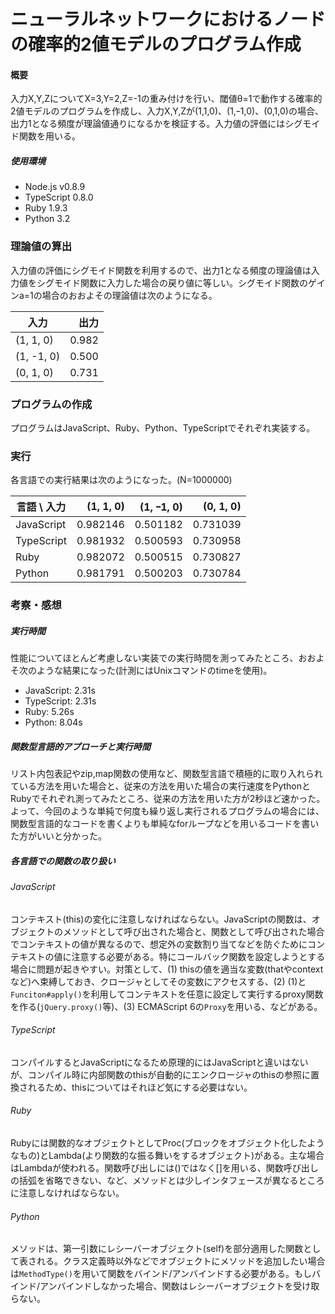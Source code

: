 ニューラルネットワークにおけるノードの確率的2値モデルのプログラム作成
====================


#### 概要

入力X,Y,ZについてX=3,Y=2,Z=-1の重み付けを行い、閾値θ=1で動作する確率的2値モデルのプログラムを作成し、入力X,Y,Zが(1,1,0)、(1,ｰ1,0)、(0,1,0)の場合、出力1となる頻度が理論値通りになるかを検証する。入力値の評価にはシグモイド関数を用いる。

##### 使用環境

- Node.js v0.8.9
- TypeScript 0.8.0
- Ruby 1.9.3
- Python 3.2

### 理論値の算出

入力値の評価にシグモイド関数を利用するので、出力1となる頻度の理論値は入力値をシグモイド関数に入力した場合の戻り値に等しい。シグモイド関数のゲインa=1の場合のおおよその理論値は次のようになる。

入力       | 出力
-----------|-----:
(1, 1, 0)  | 0.982
(1, -1, 0) | 0.500
(0, 1, 0)  | 0.731

### プログラムの作成

プログラムはJavaScript、Ruby、Python、TypeScriptでそれぞれ実装する。

### 実行

各言語での実行結果は次のようになった。(N=1000000)

言語 \ 入力 | (1, 1, 0)  | (1, ｰ1, 0)  | (0, 1, 0)
------------|-----------:|------------:|------------:
JavaScript  |   0.982146 |    0.501182 | 0.731039
TypeScript  |   0.981932 |    0.500593 | 0.730958
Ruby        |   0.982072 |    0.500515 | 0.730827
Python      |   0.981791 |    0.500203 | 0.730784

### 考察・感想

##### 実行時間

性能についてほとんど考慮しない実装での実行時間を測ってみたところ、おおよそ次のような結果になった(計測にはUnixコマンドのtimeを使用)。

- JavaScript: 2.31s
- TypeScript: 2.31s
- Ruby: 5.26s
- Python: 8.04s

##### 関数型言語的アプローチと実行時間

リスト内包表記やzip,map関数の使用など、関数型言語で積極的に取り入れられている方法を用いた場合と、従来の方法を用いた場合の実行速度をPythonとRubyでそれぞれ測ってみたところ、従来の方法を用いた方が2秒ほど速かった。よって、今回のような単純で何度も繰り返し実行されるプログラムの場合には、関数型言語的なコードを書くよりも単純なforループなどを用いるコードを書いた方がいいと分かった。

##### 各言語での関数の取り扱い

###### JavaScript

コンテキスト(this)の変化に注意しなければならない。JavaScriptの関数は、オブジェクトのメソッドとして呼び出された場合と、関数として呼び出された場合でコンテキストの値が異なるので、想定外の変数割り当てなどを防ぐためにコンテキストの値に注意する必要がある。特にコールバック関数を設定しようとする場合に問題が起きやすい。対策として、(1) thisの値を適当な変数(thatやcontextなど)へ束縛しておき、クロージャとしてその変数にアクセスする、(2) (1)と`Funciton#apply()`を利用してコンテキストを任意に設定して実行するproxy関数を作る(`jQuery.proxy()`等)、(3) ECMAScript 6の`Proxy`を用いる、などがある。

###### TypeScript

コンパイルするとJavaScriptになるため原理的にはJavaScriptと違いはないが、コンパイル時に内部関数のthisが自動的にエンクロージャのthisの参照に置換されるため、thisについてはそれほど気にする必要はない。

###### Ruby

Rubyには関数的なオブジェクトとしてProc(ブロックをオブジェクト化したようなもの)とLambda(より関数的な振る舞いをするオブジェクト)がある。主な場合はLambdaが使われる。関数呼び出しには()ではなく[]を用いる、関数呼び出しの括弧を省略できない、など、メソッドとは少しインタフェースが異なるところに注意しなければならない。

###### Python

メソッドは、第一引数にレシーバーオブジェクト(self)を部分適用した関数として表される。クラス定義時以外などでオブジェクトにメソッドを追加したい場合は`MethodType()`を用いて関数をバインド/アンバインドする必要がある。もしバインド/アンバインドしなかった場合、関数はレシーバーオブジェクトを受け取らない。